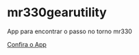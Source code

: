 # mr330gearutility
App para encontrar o passo no torno mr330

[Confira o App](https://mr330gearutility.herokuapp.com/)
